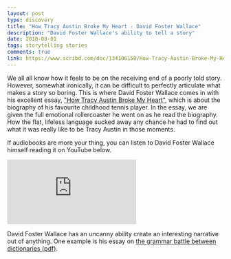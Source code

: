 ```yaml
---
layout: post
type: discovery
title: "How Tracy Austin Broke My Heart - David Foster Wallace"
description: "David Foster Wallace's ability to tell a story"
date: 2018-08-01
tags: storytelling stories
comments: true
link: https://www.scribd.com/doc/134106158/How-Tracy-Austin-Broke-My-Heart-David-Foster-Wallace
---
```


We all all know how it feels to be on the receiving end of a poorly told story.
However, somewhat ironically, it can be difficult to perfectly articulate what makes a story so boring.
This is where David Foster Wallace comes in with his excellent essay, ["How Tracy Austin Broke My Heart"](https://www.scribd.com/doc/134106158/How-Tracy-Austin-Broke-My-Heart-David-Foster-Wallace), which is about the biography of his favourite childhood tennis player.
In the essay, we are given the full emotional rollercoaster he went on as he read the biography.
How the flat, lifeless language sucked away any chance he had to find out what it was really like to be Tracy Austin in those moments.

If audiobooks are more your thing, you can listen to David Foster Wallace himself reading it on YouTube below.

<div class="youtube-wrapper">
  <iframe src="https://www.youtube-nocookie.com/embed/U7BYK0hZibk" frameborder="0" allow="encrypted-media" allowfullscreen></iframe>
</div>

David Foster Wallace has an uncanny ability create an interesting narrative out of anything.
One example is his essay on [the grammar battle between dictionaries (pdf)](https://harpers.org/wp-content/uploads/HarpersMagazine-2001-04-0070913.pdf).